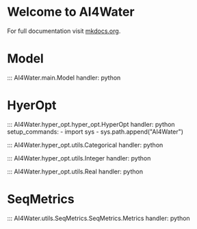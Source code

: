 # Welcome to AI4Water

For full documentation visit [mkdocs.org](https://al4water.readthedocs.io/en/latest/).

# Model
::: AI4Water.main.Model
    handler: python


# HyerOpt

::: AI4Water.hyper_opt.hyper_opt.HyperOpt
    handler: python
        setup_commands:
            - import sys
            - sys.path.append("AI4Water")

::: AI4Water.hyper_opt.utils.Categorical
    handler: python

::: AI4Water.hyper_opt.utils.Integer
    handler: python

::: AI4Water.hyper_opt.utils.Real
    handler: python



# SeqMetrics
::: AI4Water.utils.SeqMetrics.SeqMetrics.Metrics
    handler: python



